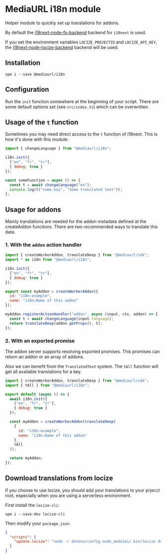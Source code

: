 # MediaURL i18n module

Helper module to quickly set up translations for addons.

By default the [i18next-node-fs-backend](https://github.com/i18next/i18next-node-fs-backend) backend for `i18next` is used.

If you set the environment variables `LOCIZE_PROJECTID` and `LOCIZE_API_KEY`, the [i18next-node-locize-backend](https://github.com/locize/i18next-node-locize-backend) backend will be used.

## Installation

```shell
npm i --save @mediaurl/i18n
```

## Configuration

Run the `init` function somewhere at the beginning of your script. There are some default options set (see `src/index.ts`) which can be overwritten.

## Usage of the `t` function

Sometimes you may need direct access to the `t` function of i18next. This is how it's done with this module:

```javascript
import { changeLanguage } from "@mediaurl/i18n";

i18n.init({
  ["en", "fr", "tr"],
  { debug: true }
});

const someFunction = async () => {
  const t = await changeLanguage("en");
  console.log(t("some.key", "Some translated text"));
};
```

## Usage for addons

Mainly translations are needed for the addon metadata defined at the createAddon funcitons. There are two recommended ways to translate this data.

### 1. With the `addon` action handler

```javascript
import { createWorkerAddon, translateDeep } from "@mediaurl/sdk";
import * as i18n from "@mediaurl/i18n";

i18n.init({
  ["en", "fr", "tr"],
  { debug: true }
});

export const myAddon = createWorkerAddon({
  id: "i18n-example",
  name: "i18n:Name of this addon"
});

myAddon.registerActionHandler("addon", async (input, ctx, addon) => {
  const t = await changeLanguage(input.language);
  return translateDeep(addon.getProps(), t);
});
```

### 2. With an exported promise

The addon server supports resolving exported promises. This promises can return an addon or an array of addons.

Also we can benefit from the `TranslatedText` system. The `tAll` function will get all available translations for a key.

```javascript
import { createWorkerAddon, translateDeep } from "@mediaurl/sdk";
import { tAll } from "@mediaurl/i18n";

export default (async () => {
  await i18n.init({
    ["en", "fr", "tr"],
    { debug: true }
  });

  const myAddon = createWorkerAddon(translateDeep(
    {
      id: "i18n-example",
      name: "i18n:Name of this addon"
    },
    tAll
  ));

  return myAddon;
});
```

## Download translations from locize

If you choose to use locize, you should add your translations to your prjecct root, especially when you are using a serverless environment.

First install the `locize-cli`:

```shell
npm i --save-dev locize-cli
```

Then modify your `package.json`:

```json
{
  "scripts": {
    "update-locize": "node -r dotenv/config node_modules/.bin/locize download --path locales --clean=true -n tmdb"
  }
}
```
